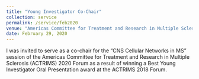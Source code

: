 ```yaml
---
title: "Young Investigator Co-Chair"
collection: service
permalink: /service/feb2020
venue: "Americas Committee for Treatment and Research in Multiple Sclerosis (ACTRIMS) 2020 Forum “CNS Cellular Networks in MS” session"
date: February 29, 2020
---
```


I was invited to serve as a co-chair for the “CNS Cellular Networks in MS” session of the Americas Committee for Treatment and Research in Multiple Sclerosis (ACTRIMS) 2020 Forum as a result of winning a Best Young Investigator Oral Presentation award at the ACTRIMS 2018 Forum.